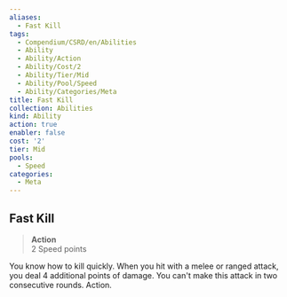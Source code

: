 ```yaml
---
aliases:
  - Fast Kill
tags:
  - Compendium/CSRD/en/Abilities
  - Ability
  - Ability/Action
  - Ability/Cost/2
  - Ability/Tier/Mid
  - Ability/Pool/Speed
  - Ability/Categories/Meta
title: Fast Kill
collection: Abilities
kind: Ability
action: true
enabler: false
cost: '2'
tier: Mid
pools:
  - Speed
categories:
  - Meta
---
```

## Fast Kill  
>**Action**  
>2 Speed points
  
You know how to kill quickly. When you hit with a melee or ranged attack, you deal 4 additional points of damage. You can't make this attack in two consecutive rounds. Action.